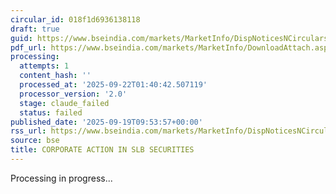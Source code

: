 ```yaml
---
circular_id: 018f1d6936138118
draft: true
guid: https://www.bseindia.com/markets/MarketInfo/DispNoticesNCirculars.aspx?Noticeid={4BF355D8-F5A1-49EE-B09C-A36B933442A7}&noticeno=20250919-8&dt=09/19/2025&icount=8&totcount=44&flag=0
pdf_url: https://www.bseindia.com/markets/MarketInfo/DownloadAttach.aspx?id=20250919-8&attachedId=1900ae33-95c7-4736-9505-ecc97903d998
processing:
  attempts: 1
  content_hash: ''
  processed_at: '2025-09-22T01:40:42.507119'
  processor_version: '2.0'
  stage: claude_failed
  status: failed
published_date: '2025-09-19T09:53:57+00:00'
rss_url: https://www.bseindia.com/markets/MarketInfo/DispNoticesNCirculars.aspx?Noticeid={4BF355D8-F5A1-49EE-B09C-A36B933442A7}&noticeno=20250919-8&dt=09/19/2025&icount=8&totcount=44&flag=0
source: bse
title: CORPORATE ACTION IN SLB SECURITIES
---
```


Processing in progress...